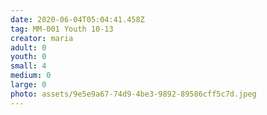```yaml
---
date: 2020-06-04T05:04:41.458Z
tag: MM-001 Youth 10-13
creator: maria
adult: 0
youth: 0
small: 4
medium: 0
large: 0
photo: assets/9e5e9a67-74d9-4be3-9892-89586cff5c7d.jpeg
---
```

